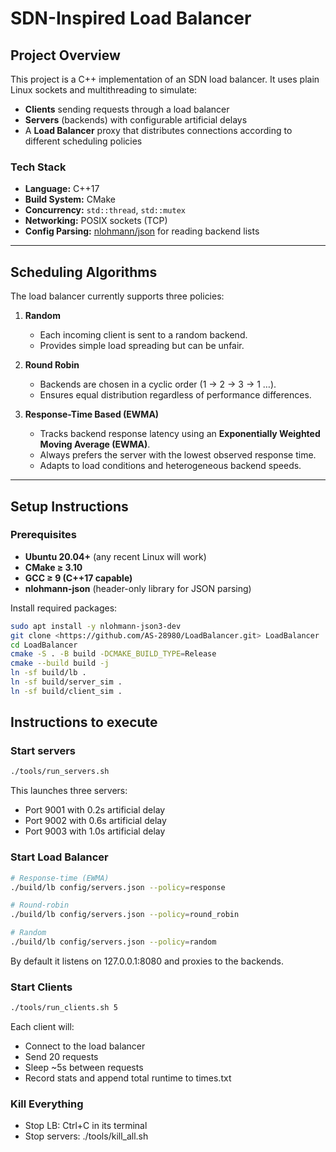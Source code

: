 # SDN-Inspired Load Balancer

## Project Overview
This project is a C++ implementation of an SDN load balancer. It uses plain Linux sockets and multithreading to simulate:
- **Clients** sending requests through a load balancer
- **Servers** (backends) with configurable artificial delays
- A **Load Balancer** proxy that distributes connections according to different scheduling policies

### Tech Stack
- **Language:** C++17
- **Build System:** CMake
- **Concurrency:** `std::thread`, `std::mutex`
- **Networking:** POSIX sockets (TCP)
- **Config Parsing:** [nlohmann/json](https://github.com/nlohmann/json) for reading backend lists

---

## Scheduling Algorithms
The load balancer currently supports three policies:

1. **Random**
   - Each incoming client is sent to a random backend.
   - Provides simple load spreading but can be unfair.

2. **Round Robin**
   - Backends are chosen in a cyclic order (1 → 2 → 3 → 1 …).
   - Ensures equal distribution regardless of performance differences.

3. **Response-Time Based (EWMA)**
   - Tracks backend response latency using an **Exponentially Weighted Moving Average (EWMA)**.
   - Always prefers the server with the lowest observed response time.
   - Adapts to load conditions and heterogeneous backend speeds.

---

## Setup Instructions

### Prerequisites
- **Ubuntu 20.04+** (any recent Linux will work)
- **CMake ≥ 3.10**
- **GCC ≥ 9 (C++17 capable)**
- **nlohmann-json** (header-only library for JSON parsing)

Install required packages:
```bash
sudo apt install -y nlohmann-json3-dev   
git clone <https://github.com/AS-28980/LoadBalancer.git> LoadBalancer
cd LoadBalancer
cmake -S . -B build -DCMAKE_BUILD_TYPE=Release
cmake --build build -j
ln -sf build/lb .
ln -sf build/server_sim .
ln -sf build/client_sim .
```

## Instructions to execute
### Start servers
```bash
./tools/run_servers.sh
```
This launches three servers:
- Port 9001 with 0.2s artificial delay
- Port 9002 with 0.6s artificial delay
- Port 9003 with 1.0s artificial delay

### Start Load Balancer
```bash
# Response-time (EWMA)
./build/lb config/servers.json --policy=response

# Round-robin
./build/lb config/servers.json --policy=round_robin

# Random
./build/lb config/servers.json --policy=random
```
By default it listens on 127.0.0.1:8080 and proxies to the backends.

### Start Clients
```bash
./tools/run_clients.sh 5
```
Each client will:
- Connect to the load balancer
- Send 20 requests
- Sleep ~5s between requests
- Record stats and append total runtime to times.txt

### Kill Everything
- Stop LB: Ctrl+C in its terminal
- Stop servers: ./tools/kill_all.sh
